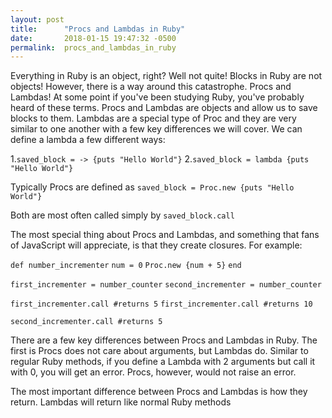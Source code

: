 ```yaml
---
layout: post
title:      "Procs and Lambdas in Ruby"
date:       2018-01-15 19:47:32 -0500
permalink:  procs_and_lambdas_in_ruby
---
```


Everything in Ruby is an object, right? Well not quite! Blocks in Ruby are not objects! However, there is a way around this catastrophe. Procs and Lambdas! At some point if you've been studying Ruby, you've probably heard of these terms. Procs and Lambdas are objects and allow us to save blocks to them. Lambdas are a special type of Proc and they are very similar to one another with a few key differences we will cover. We can define a lambda a few different ways:

1.```saved_block = -> {puts "Hello World"}```
2.```saved_block = lambda {puts "Hello World"}```

Typically Procs are defined as ```saved_block = Proc.new {puts "Hello World"}```

Both are most often called simply by ```saved_block.call```

The most special thing about Procs and Lambdas, and something that fans of JavaScript will appreciate, is that they create closures. For example:

`def number_incrementer` 
   `num = 0`
   `Proc.new {num + 5}`
`end`

```first_incrementer = number_counter```
```second_incrementer = number_counter```

```first_incrementer.call #returns 5```
```first_incrementer.call #returns 10```

```second_incrementer.call #returns 5```

There are a few key differences between Procs and Lambdas in Ruby. The first is Procs does not care about arguments, but Lambdas do. Similar to regular Ruby methods, if you define a Lambda with 2 arguments but call it with 0, you will get an error. Procs, however, would not raise an error. 

The most important difference between Procs and Lambdas is how they return. Lambdas will return like normal Ruby methods
